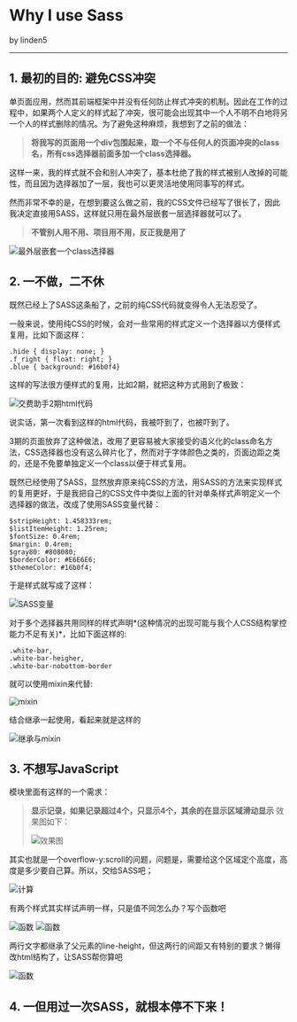 Why I use Sass
===
by linden5

---

## 1.	最初的目的: 避免CSS冲突

单页面应用，然而其前端框架中并没有任何防止样式冲突的机制。因此在工作的过程中，如果两个人定义的样式起了冲突，很可能会出现其中一个人不明不白地将另一个人的样式删除的情况。为了避免这种麻烦，我想到了之前的做法：

>**将我写的页面用一个div包围起来，取一个不与任何人的页面冲突的class名，所有css选择器前面多加一个class选择器。**

这样一来，我的样式就不会和别人冲突了，基本杜绝了我的样式被别人改掉的可能性，而且因为选择器加了一层，我也可以更灵活地使用同事写的样式。

然而非常不幸的是，在想到要这么做之前，我的CSS文件已经写了很长了，因此我决定直接用SASS，这样就只用在最外层嵌套一层选择器就可以了。

>**不管别人用不用、项目用不用，反正我是用了**

![最外层嵌套一个class选择器](/img/outer_selector.png)

## 2. 一不做，二不休

既然已经上了SASS这条船了，之前的纯CSS代码就变得令人无法忍受了。

一般来说，使用纯CSS的时候，会对一些常用的样式定义一个选择器以方便样式复用，比如下面这样：

	.hide { display: none; }
	.f_right { float: right; }
	.blue { background: #16b0f4}
	
这样的写法很方便样式的复用，比如2期，就把这种方式用到了极致：

![交费助手2期html代码](/img/pay2_page_sample.png)

说实话，第一次看到这样的html代码，我被吓到了，也被吓到了。

3期的页面放弃了这种做法，改用了更容易被大家接受的语义化的class命名方法，CSS选择器也没有这么碎片化了，然而对于字体颜色之类的，页面边距之类的，还是不免要单独定义一个class以便于样式复用。

既然已经使用了SASS，显然放弃原来纯CSS的方法，用SASS的方法来实现样式的复用更好，于是我把自己的CSS文件中类似上面的针对单条样式声明定义一个选择器的做法，改成了使用SASS变量代替：

	$stripHeight: 1.458333rem;
	$listItemHeight: 1.25rem;
	$fontSize: 0.4rem;
	$margin: 0.4rem;
	$gray80: #808080;
	$borderColor: #E6E6E6;
	$themeColor: #16b0f4;
	
于是样式就写成了这样：

![SASS变量](/img/sample_var.png)

对于多个选择器共用同样的样式声明*(这种情况的出现可能与我个人CSS结构掌控能力不足有关)*，比如下面这样的:

	.white-bar,
	.white-bar-heigher,
	.white-bar-nobottom-border
	
就可以使用mixin来代替:

![mixin](/img/sample_mixin.png)

结合继承一起使用，看起来就是这样的

![继承与mixin](/img/sample_inherit.png)

## 3. 不想写JavaScript

模块里面有这样的一个需求：

>**显示记录，如果记录超过4个，只显示4个，其余的在显示区域滑动显示**
>效果图如下：
>
>![效果图](/img/sample_overflow.png)

其实也就是一个overflow-y:scroll的问题，问题是，需要给这个区域定个高度，高度是多少要自己算。所以，交给SASS吧；

![计算](/img/sample_calculate.png)

有两个样式其实样试声明一样，只是值不同怎么办？写个函数吧


![函数](/img/sample_func.png)
![函数](/img/sample_func2.png)

两行文字都继承了父元素的line-height，但这两行的间距又有特别的要求？懒得改html结构了，让SASS帮你算吧

![函数](/img/sample_line.png)

## 4. 一但用过一次SASS，就根本停不下来！

